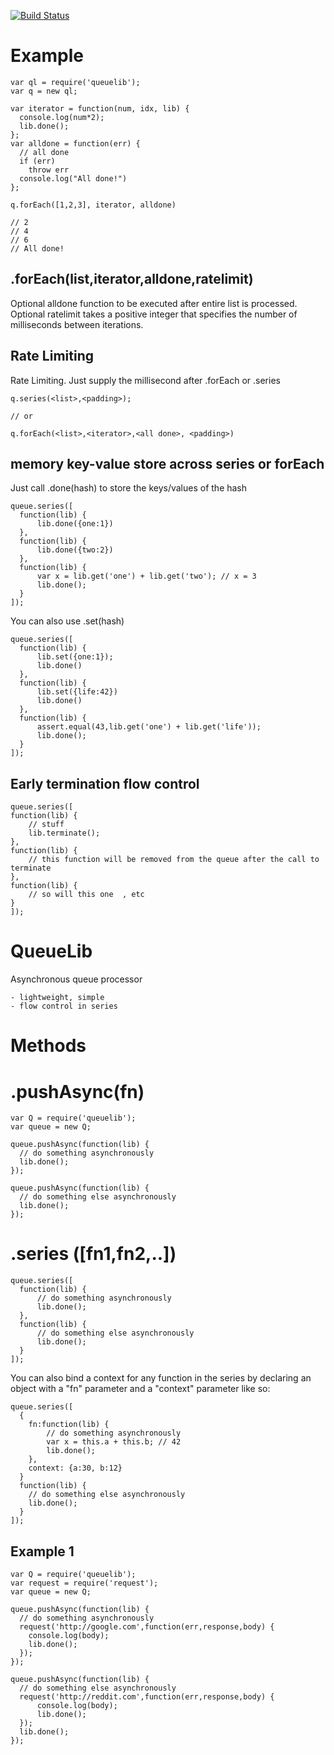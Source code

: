 [![Build Status](https://travis-ci.org/rook2pawn/node-queuelib.svg?branch=master)](https://travis-ci.org/rook2pawn/node-queuelib)

Example
=======

    var ql = require('queuelib');
    var q = new ql;

    var iterator = function(num, idx, lib) {
      console.log(num*2);
      lib.done();
    };
    var alldone = function(err) {
      // all done
      if (err)
        throw err
      console.log("All done!")
    };

    q.forEach([1,2,3], iterator, alldone)

    // 2
    // 4
    // 6 
    // All done!



.forEach(list,iterator,alldone,ratelimit)
-----------------------------------------

Optional alldone function to be executed after entire list is processed.
Optional ratelimit takes a positive integer that specifies the number of
milliseconds between iterations.


Rate Limiting
-------------

Rate Limiting. Just supply the millisecond after .forEach or .series

    q.series(<list>,<padding>);

    // or

    q.forEach(<list>,<iterator>,<all done>, <padding>)


memory key-value store across series or forEach
-----------------------------------------------

Just call .done(hash) to store the keys/values of the hash

    queue.series([
      function(lib) {
          lib.done({one:1})
      },
      function(lib) {
          lib.done({two:2})
      },
      function(lib) {
          var x = lib.get('one') + lib.get('two'); // x = 3
          lib.done();
      }
    ]);


You can also use .set(hash)

    queue.series([
      function(lib) {
          lib.set({one:1});
          lib.done()
      },
      function(lib) {
          lib.set({life:42})
          lib.done()
      },
      function(lib) {
          assert.equal(43,lib.get('one') + lib.get('life'));
          lib.done();
      }
    ]);


Early termination flow control
-------------------------------
        
    queue.series([
    function(lib) {
        // stuff
        lib.terminate();
    },
    function(lib) {
        // this function will be removed from the queue after the call to terminate
    },
    function(lib) {
        // so will this one  , etc
    }
    ]);


QueueLib
========

Asynchronous queue processor

    - lightweight, simple
    - flow control in series


Methods
=======

.pushAsync(fn)
==============

    var Q = require('queuelib');
    var queue = new Q;
    
    queue.pushAsync(function(lib) {
      // do something asynchronously
      lib.done();
    });
    
    queue.pushAsync(function(lib) {
      // do something else asynchronously
      lib.done();
    });

.series ([fn1,fn2,..])
======================

    queue.series([
      function(lib) {
          // do something asynchronously
          lib.done();
      },
      function(lib) {
          // do something else asynchronously
          lib.done();
      }
    ]);

You can also bind a context for any function in the series by declaring an object with a "fn" parameter and a "context" parameter like so: 

    queue.series([
      {
        fn:function(lib) {
            // do something asynchronously
            var x = this.a + this.b; // 42
            lib.done();
        },
        context: {a:30, b:12}
      }
      function(lib) {
        // do something else asynchronously
        lib.done();
      }
    ]);


Example 1
---------

    var Q = require('queuelib');
    var request = require('request');
    var queue = new Q;
    
    queue.pushAsync(function(lib) {
      // do something asynchronously
      request('http://google.com',function(err,response,body) {
        console.log(body);
        lib.done();
      });
    });
    
    queue.pushAsync(function(lib) {
      // do something else asynchronously
      request('http://reddit.com',function(err,response,body) {
          console.log(body);
          lib.done();
      });
      lib.done();
    });
